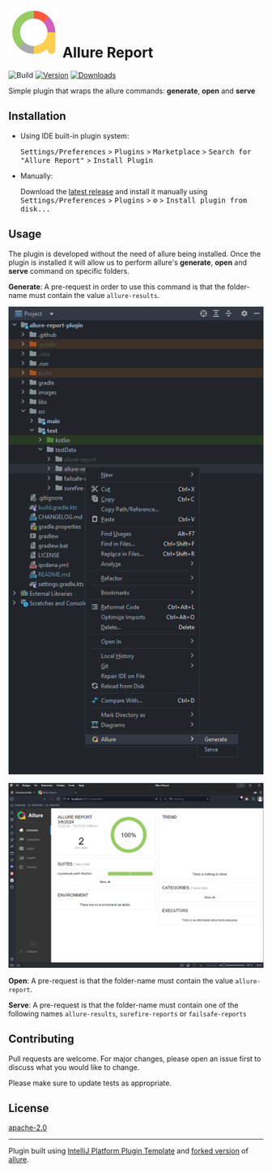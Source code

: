 # ![allure-report-plugin](./src/main/resources/META-INF/pluginIcon.svg) Allure Report

![Build](https://github.com/mohamead/allure-report-plugin/workflows/Build/badge.svg)
[![Version](https://img.shields.io/jetbrains/plugin/v/24074)](https://plugins.jetbrains.com/plugin/24074-allure-report/versions)
[![Downloads](https://img.shields.io/jetbrains/plugin/d/24074)](https://plugins.jetbrains.com/plugin/24074-allure-report)

<!-- Plugin description -->
Simple plugin that wraps the allure commands: **generate**, **open** and **serve**
<!-- Plugin description end -->

## Installation

- Using IDE built-in plugin system:

  <kbd>Settings/Preferences</kbd> > <kbd>Plugins</kbd> > <kbd>Marketplace</kbd> > <kbd>Search for "Allure Report"</kbd> >
  <kbd>Install Plugin</kbd>

- Manually:

  Download the [latest release](https://github.com/mohamead/allure-report-plugin/releases/latest) and install it manually using
  <kbd>Settings/Preferences</kbd> > <kbd>Plugins</kbd> > <kbd>⚙️</kbd> > <kbd>Install plugin from disk...</kbd>

## Usage

The plugin is developed without the need of allure being installed. Once the plugin is installed it will allow us to perform 
allure's **generate**, **open** and **serve** command on specific folders.

**Generate**: A pre-request in order to use this command is that the folder-name must contain the value `allure-results`. 

![Image Alt text](/images/Generate.png)

![Image Alt text](/images/Allure.png)

**Open**: A pre-request is that the folder-name must contain the value `allure-report`.

**Serve**: A pre-request is that the folder-name must contain one of the following names `allure-results`, `surefire-reports` or `failsafe-reports`

## Contributing
Pull requests are welcome. For major changes, please open an issue first to discuss what you would like to change.

Please make sure to update tests as appropriate.

## License
[apache-2.0](https://choosealicense.com/licenses/apache-2.0/)

---
Plugin built using [IntelliJ Platform Plugin Template][template] and [forked version][fork] of [allure][allure2].

[template]: https://github.com/JetBrains/intellij-platform-plugin-template
[fork]: https://github.com/mohamead/allure2
[allure2]: https://github.com/allure-framework/allure2
